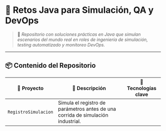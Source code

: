<h1>🌟 Retos Java para Simulación, QA y DevOps</h1>

<blockquote>
  🚀 <em>Repositorio con soluciones prácticas en Java que simulan escenarios del mundo real en roles de ingeniería de simulación, testing automatizado y monitoreo DevOps.</em>
</blockquote>

<hr>

<h2>📦 Contenido del Repositorio</h2>

<table>
  <thead>
    <tr>
      <th>💼 Proyecto</th>
      <th>🧠 Descripción</th>
      <th>🧰 Tecnologías clave</th>
    </tr>
  </thead>
  <tbody>
    <tr>
      <td><code>RegistroSimulacion</code></td>
      <td>Simula el registro de parámetros antes de una corrida de simulación industrial.</td>
